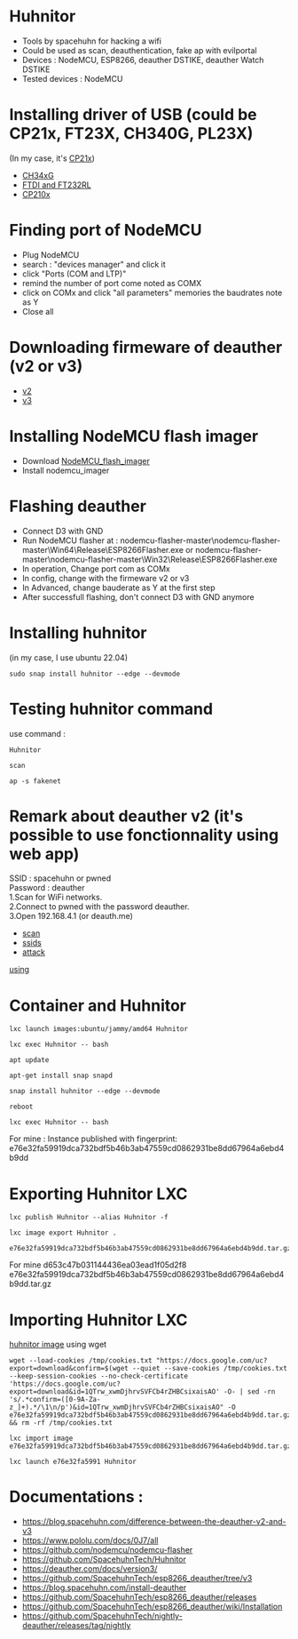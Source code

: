 # Huhnitor
* Tools by spacehuhn for hacking a wifi
* Could be used as scan, deauthentication, fake ap with evilportal
* Devices : NodeMCU, ESP8266, deauther DSTIKE, deauther Watch DSTIKE
* Tested devices : NodeMCU
# Installing driver of USB (could be CP21x, FT23X, CH340G, PL23X)
(In my case, it's [CP21x](https://drive.google.com/file/d/18dX5ws61_A4EaHKuIYNDSMMeMPuJHZG5/view?usp=drive_link))
* [CH34xG](https://www.wch-ic.com/downloads/CH341SER_ZIP.html)
* [FTDI and FT232RL](https://ftdichip.com/drivers/)
* [CP210x](https://www.silabs.com/developers/usb-to-uart-bridge-vcp-drivers)

# Finding port of NodeMCU
* Plug NodeMCU
* search : "devices manager" and click it
* click "Ports (COM and LTP)"
* remind the number of port come noted as COMX
* click on COMx and click "all parameters" memories the baudrates note as Y 
* Close all

# Downloading firmeware of deauther (v2 or v3)
* [v2](https://drive.google.com/file/d/1SDlyzD_QpOFj55N8Bah1HXs3y6TlexMn/view?usp=drive_link)
* [v3](https://drive.google.com/file/d/1WL7oKunPQWnsbr8DNvbqR_WbKbHOmUb9/view?usp=drive_link)
  
# Installing  NodeMCU flash imager
* Download [NodeMCU_flash_imager](https://drive.google.com/file/d/1M3NqRjzG0mOo1vpVfecNPRZFp75qAmy6/view?usp=drive_link)
* Install nodemcu_imager 

# Flashing deauther 
* Connect D3 with GND
* Run NodeMCU flasher at  :
  nodemcu-flasher-master\nodemcu-flasher-master\Win64\Release\ESP8266Flasher.exe
  or
  nodemcu-flasher-master\nodemcu-flasher-master\Win32\Release\ESP8266Flasher.exe
* In operation, Change port com as COMx
* In config, change with the firmeware v2 or v3
* In Advanced, change bauderate as Y at the first step
* After successfull flashing, don't connect D3 with GND anymore
  
# Installing huhnitor
(in my case, I use ubuntu 22.04)  
```
sudo snap install huhnitor --edge --devmode  
```

# Testing huhnitor command
use command :  
```
Huhnitor
```
```
scan  
```
```
ap -s fakenet  
```

# Remark about deauther v2 (it's possible to use fonctionnality using web app)
SSID : spacehuhn or pwned  
Password : deauther  
1.Scan for WiFi networks.  
2.Connect to pwned with the password deauther.  
3.Open 192.168.4.1 (or deauth.me)  
* [scan](http://deauth.me/scan.html)
* [ssids](http://deauth.me/ssids.html)
* [attack](http://deauth.me/attack.html)

[using](https://github.com/SpacehuhnTech/esp8266_deauther/wiki/Web)  



# Container and Huhnitor
```
lxc launch images:ubuntu/jammy/amd64 Huhnitor
```
```
lxc exec Huhnitor -- bash
```
```
apt update 
```
```
apt-get install snap snapd
```
```
snap install huhnitor --edge --devmode
```
```
reboot
```
```
lxc exec Huhnitor -- bash
```
For mine : 
Instance published with fingerprint: e76e32fa59919dca732bdf5b46b3ab47559cd0862931be8dd67964a6ebd4b9dd

# Exporting Huhnitor LXC

```
lxc publish Huhnitor --alias Huhnitor -f
```
```
lxc image export Huhnitor .
```
```
e76e32fa59919dca732bdf5b46b3ab47559cd0862931be8dd67964a6ebd4b9dd.tar.gz
```
For mine 
d653c47b031144436ea03ead1f05d2f8  e76e32fa59919dca732bdf5b46b3ab47559cd0862931be8dd67964a6ebd4b9dd.tar.gz


# Importing Huhnitor LXC
[huhnitor image](https://drive.google.com/file/d/1QTrw_xwmDjhrvSVFCb4rZHBCsixaisAO/view?usp=drive_link)
using wget
```
wget --load-cookies /tmp/cookies.txt "https://docs.google.com/uc?export=download&confirm=$(wget --quiet --save-cookies /tmp/cookies.txt --keep-session-cookies --no-check-certificate 'https://docs.google.com/uc?export=download&id=1QTrw_xwmDjhrvSVFCb4rZHBCsixaisAO' -O- | sed -rn 's/.*confirm=([0-9A-Za-z_]+).*/\1\n/p')&id=1QTrw_xwmDjhrvSVFCb4rZHBCsixaisAO" -O e76e32fa59919dca732bdf5b46b3ab47559cd0862931be8dd67964a6ebd4b9dd.tar.gz  && rm -rf /tmp/cookies.txt  
```
```
lxc import image e76e32fa59919dca732bdf5b46b3ab47559cd0862931be8dd67964a6ebd4b9dd.tar.gz
```
```
lxc launch e76e32fa5991 Huhnitor
```





# Documentations : 
* https://blog.spacehuhn.com/difference-between-the-deauther-v2-and-v3
* https://www.pololu.com/docs/0J7/all
* https://github.com/nodemcu/nodemcu-flasher
* https://github.com/SpacehuhnTech/Huhnitor
* https://deauther.com/docs/version3/
* https://github.com/SpacehuhnTech/esp8266_deauther/tree/v3
* https://blog.spacehuhn.com/install-deauther
* https://github.com/SpacehuhnTech/esp8266_deauther/releases
* https://github.com/SpacehuhnTech/esp8266_deauther/wiki/Installation
* https://github.com/SpacehuhnTech/nightly-deauther/releases/tag/nightly
